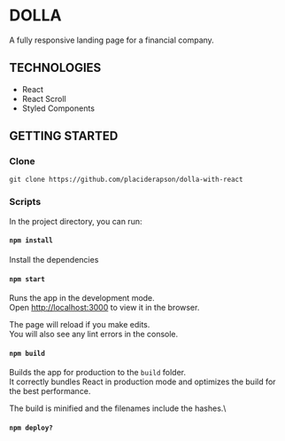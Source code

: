 # DOLLA
A fully responsive landing page for a financial company.

## TECHNOLOGIES 

- React
- React Scroll
- Styled Components

## GETTING STARTED

### Clone

`git clone https://github.com/placiderapson/dolla-with-react`

### Scripts

In the project directory, you can run:

#### `npm install`

Install the dependencies

#### `npm start`

Runs the app in the development mode.\
Open [http://localhost:3000](http://localhost:3000) to view it in the browser.

The page will reload if you make edits.\
You will also see any lint errors in the console.

#### `npm build`

Builds the app for production to the `build` folder.\
It correctly bundles React in production mode and optimizes the build for the best performance.

The build is minified and the filenames include the hashes.\

#### `npm deploy?`